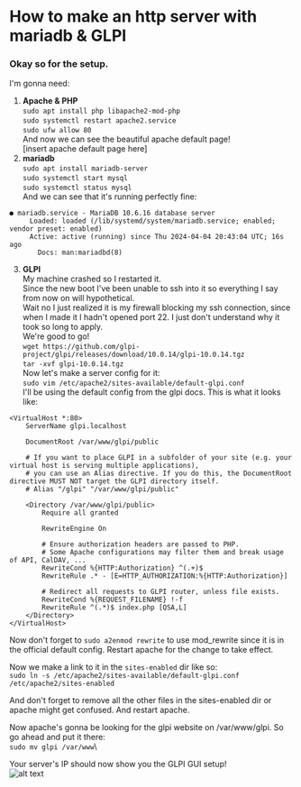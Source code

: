 # How to make an http server with mariadb & GLPI

### Okay so for the setup.

I'm gonna need:

1. **Apache & PHP**\
`sudo apt install php libapache2-mod-php`\
`sudo systemctl restart apache2.service`\
`sudo ufw allow 80`\
And now we can see the beautiful apache default page!\
[insert apache default page here]
2. **mariadb**\
`sudo apt install mariadb-server`\
`sudo systemctl start mysql`\
`sudo systemctl status mysql`\
And we can see that it's running perfectly fine:
```
● mariadb.service - MariaDB 10.6.16 database server
     Loaded: loaded (/lib/systemd/system/mariadb.service; enabled; vendor preset: enabled)
     Active: active (running) since Thu 2024-04-04 20:43:04 UTC; 16s ago
       Docs: man:mariadbd(8)
```
3. **GLPI**\
My machine crashed so I restarted it.\
Since the new boot I've been unable to ssh into it so everything I say from now on will hypothetical.\
Wait no I just realized it is my firewall blocking my ssh connection, since when I made it I hadn't opened port 22.
I just don't understand why it took so long to apply.\
We're good to go!\
`wget https://github.com/glpi-project/glpi/releases/download/10.0.14/glpi-10.0.14.tgz`\
`tar -xvf glpi-10.0.14.tgz`\
Now let's make a server config for it:\
`sudo vim /etc/apache2/sites-available/default-glpi.conf`\
I'll be using the default config from the glpi docs. This is what it looks like:
```
<VirtualHost *:80>
    ServerName glpi.localhost

    DocumentRoot /var/www/glpi/public

    # If you want to place GLPI in a subfolder of your site (e.g. your virtual host is serving multiple applications),
    # you can use an Alias directive. If you do this, the DocumentRoot directive MUST NOT target the GLPI directory itself.
    # Alias "/glpi" "/var/www/glpi/public"

    <Directory /var/www/glpi/public>
        Require all granted

        RewriteEngine On

        # Ensure authorization headers are passed to PHP.
        # Some Apache configurations may filter them and break usage of API, CalDAV, ...
        RewriteCond %{HTTP:Authorization} ^(.+)$
        RewriteRule .* - [E=HTTP_AUTHORIZATION:%{HTTP:Authorization}]

        # Redirect all requests to GLPI router, unless file exists.
        RewriteCond %{REQUEST_FILENAME} !-f
        RewriteRule ^(.*)$ index.php [QSA,L]
    </Directory>
</VirtualHost>
```

Now don't forget to `sudo a2enmod rewrite` to use mod_rewrite since it is in the official default config. Restart apache for the change to take effect.

Now we make a link to it in the `sites-enabled` dir like so:\
`sudo ln -s /etc/apache2/sites-available/default-glpi.conf /etc/apache2/sites-enabled`

And don't forget to remove all the other files in the sites-enabled dir or apache might get confused. And restart apache.

Now apache's gonna be looking for the glpi website on /var/www/glpi. So go ahead and put it there:\
`sudo mv glpi /var/www`\

Your server's IP should now show you the GLPI GUI setup!\
![alt text](../../../assets/glpi_setup_greeting.png "Title")
